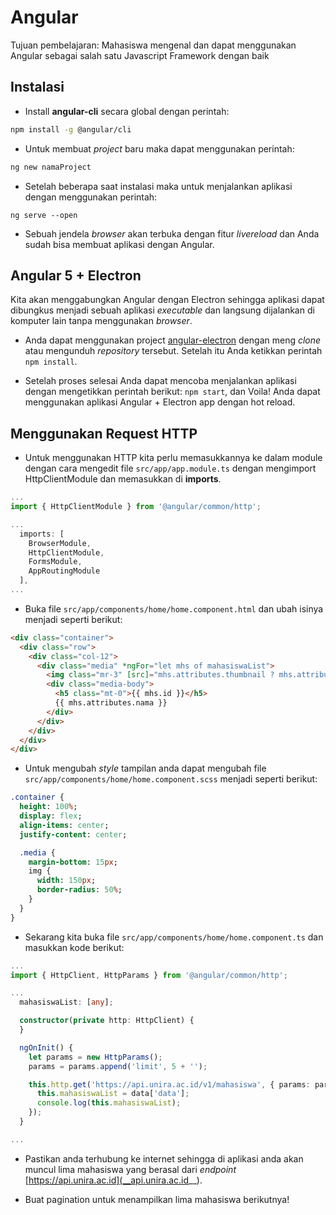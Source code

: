 # Angular

Tujuan pembelajaran: Mahasiswa mengenal dan dapat menggunakan Angular sebagai salah satu Javascript Framework dengan baik

## Instalasi

* Install __angular-cli__ secara global dengan perintah:

```sh
npm install -g @angular/cli
```

* Untuk membuat _project_ baru maka dapat menggunakan perintah:

```sh
ng new namaProject
```

* Setelah beberapa saat instalasi maka untuk menjalankan aplikasi dengan menggunakan perintah:
```
ng serve --open
```

* Sebuah jendela _browser_ akan terbuka dengan fitur _livereload_ dan Anda sudah bisa membuat aplikasi dengan Angular.

## Angular 5 + Electron

Kita akan menggabungkan Angular dengan Electron sehingga aplikasi dapat dibungkus menjadi sebuah aplikasi _executable_ dan langsung dijalankan di komputer lain tanpa menggunakan _browser_.

* Anda dapat menggunakan project [angular-electron](https://github.com/NazirArifin/angular-electron) dengan meng _clone_ atau mengunduh _repository_ tersebut. Setelah itu Anda ketikkan perintah ```npm install```.

* Setelah proses selesai Anda dapat mencoba menjalankan aplikasi dengan mengetikkan perintah berikut: ```npm start```, dan Voila! Anda dapat menggunakan aplikasi Angular + Electron app dengan hot reload.

## Menggunakan Request HTTP

* Untuk menggunakan HTTP kita perlu memasukkannya ke dalam module dengan cara mengedit file ```src/app/app.module.ts``` dengan mengimport HttpClientModule dan memasukkan di __imports__.

```typescript
...
import { HttpClientModule } from '@angular/common/http';

...
  imports: [
    BrowserModule,
    HttpClientModule,
    FormsModule,
    AppRoutingModule
  ],
...
```

* Buka file ```src/app/components/home/home.component.html``` dan ubah isinya menjadi seperti berikut:

```html
<div class="container">
  <div class="row">
    <div class="col-12">
      <div class="media" *ngFor="let mhs of mahasiswaList">
        <img class="mr-3" [src]="mhs.attributes.thumbnail ? mhs.attributes.thumbnail : 'assets/background.jpg'" alt="image">
        <div class="media-body">
          <h5 class="mt-0">{{ mhs.id }}</h5>
          {{ mhs.attributes.nama }}
        </div>
      </div>
    </div>
  </div>
</div>
```

* Untuk mengubah _style_ tampilan anda dapat mengubah file ```src/app/components/home/home.component.scss``` menjadi seperti berikut:

```sass
.container {
  height: 100%;
  display: flex;
  align-items: center;
  justify-content: center;

  .media {
    margin-bottom: 15px;
    img {
      width: 150px;
      border-radius: 50%;
    }
  }
}
```

* Sekarang kita buka file ```src/app/components/home/home.component.ts``` dan masukkan kode berikut:

```typescript
...
import { HttpClient, HttpParams } from '@angular/common/http';

...
  mahasiswaList: [any];

  constructor(private http: HttpClient) {
  }

  ngOnInit() {
    let params = new HttpParams();
    params = params.append('limit', 5 + '');

    this.http.get('https://api.unira.ac.id/v1/mahasiswa', { params: params }).subscribe(data => {
      this.mahasiswaList = data['data'];
      console.log(this.mahasiswaList);
    });
  }

...
```

* Pastikan anda terhubung ke internet sehingga di aplikasi anda akan muncul lima mahasiswa yang berasal dari _endpoint_ [https://api.unira.ac.id](__api.unira.ac.id__).

* Buat pagination untuk menampilkan lima mahasiswa berikutnya!

 
